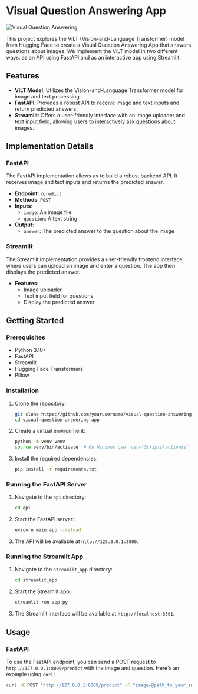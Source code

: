 # Visual Question Answering App

![Visual Question Answering](path_to_your_image)

This project explores the ViLT (Vision-and-Language Transformer) model from Hugging Face to create a Visual Question Answering App that answers questions about images. We implement the ViLT model in two different ways: as an API using FastAPI and as an interactive app using Streamlit.

## Features

- **ViLT Model**: Utilizes the Vision-and-Language Transformer model for image and text processing.
- **FastAPI**: Provides a robust API to receive image and text inputs and return predicted answers.
- **Streamlit**: Offers a user-friendly interface with an image uploader and text input field, allowing users to interactively ask questions about images.

## Implementation Details

### FastAPI

The FastAPI implementation allows us to build a robust backend API. It receives image and text inputs and returns the predicted answer.

- **Endpoint**: `/predict`
- **Methods**: `POST`
- **Inputs**: 
  - `image`: An image file
  - `question`: A text string
- **Output**: 
  - `answer`: The predicted answer to the question about the image

### Streamlit

The Streamlit implementation provides a user-friendly frontend interface where users can upload an image and enter a question. The app then displays the predicted answer.

- **Features**:
  - Image uploader
  - Text input field for questions
  - Display the predicted answer

## Getting Started

### Prerequisites

- Python 3.10+
- FastAPI
- Streamlit
- Hugging Face Transformers
- Pillow

### Installation

1. Clone the repository:
    ```bash
    git clone https://github.com/yourusername/visual-question-answering-app.git
    cd visual-question-answering-app
    ```

2. Create a virtual environment:
    ```bash
    python -m venv venv
    source venv/bin/activate  # On Windows use `venv\Scripts\activate`
    ```

3. Install the required dependencies:
    ```bash
    pip install -r requirements.txt
    ```

### Running the FastAPI Server

1. Navigate to the `api` directory:
    ```bash
    cd api
    ```

2. Start the FastAPI server:
    ```bash
    uvicorn main:app --reload
    ```

3. The API will be available at `http://127.0.0.1:8000`.

### Running the Streamlit App

1. Navigate to the `streamlit_app` directory:
    ```bash
    cd streamlit_app
    ```

2. Start the Streamlit app:
    ```bash
    streamlit run app.py
    ```

3. The Streamlit interface will be available at `http://localhost:8501`.

## Usage

### FastAPI

To use the FastAPI endpoint, you can send a POST request to `http://127.0.0.1:8000/predict` with the image and question. Here's an example using `curl`:

```bash
curl -X POST "http://127.0.0.1:8000/predict" -F "image=@path_to_your_image.jpg" -F "question=Your question here"

